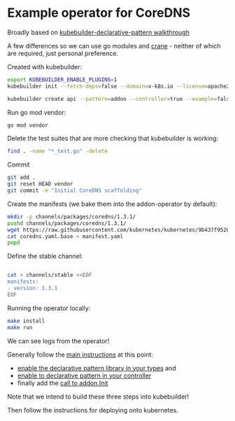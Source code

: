 # Example operator for CoreDNS

Broadly based on [kubebuilder-declarative-pattern walkthrough](https://github.com/kubernetes-sigs/kubebuilder-declarative-pattern/blob/master/docs/addon/walkthrough/README.md)

A few differences so we can use go modules and [crane](https://github.com/google/go-containerregistry/blob/master/cmd/crane/doc/crane.md) - neither of which are required, just personal preference.

Created with kubebuilder:

```bash
export KUBEBUILDER_ENABLE_PLUGINS=1
kubebuilder init --fetch-deps=false --domain=x-k8s.io --license=apache2

kubebuilder create api --pattern=addon --controller=true --example=false --group=addons --kind=CoreDNS --make=false --namespaced=true --resource=true --version=v1alpha1

```

Run go mod vendor:

```bash
go mod vendor
```

Delete the test suites that are more checking that kubebuilder is working:

```bash
find . -name "*_test.go" -delete
```

Commit

```bash
git add .
git reset HEAD vendor
git commit -m "Initial CoreDNS scaffolding"
```



Create the manifests (we bake them into the addon-operator by default):

```bash
mkdir -p channels/packages/coredns/1.3.1/
pushd channels/packages/coredns/1.3.1/
wget https://raw.githubusercontent.com/kubernetes/kubernetes/9b437f95207c04bf2f25ef3110fac9b356d1fa91/cluster/addons/dns/coredns/coredns.yaml.base
cat coredns.yaml.base > manifest.yaml
popd
```

Define the stable channel:

```bash

cat > channels/stable <<EOF
manifests:
- version: 1.3.1
EOF

```

Running the operator locally:

```bash
make install
make run
```
We can see logs from the operator!


Generally follow the [main instructions](https://github.com/kubernetes-sigs/kubebuilder-declarative-pattern/blob/master/docs/addon/walkthrough/README.md) at this point:

* [enable the declarative pattern library in your types](https://github.com/kubernetes-sigs/kubebuilder-declarative-pattern/tree/master/docs/addon/walkthrough#adding-the-framework-into-our-types) and
* [enable to declarative pattern in your controller](https://github.com/kubernetes-sigs/kubebuilder-declarative-pattern/tree/master/docs/addon/walkthrough#using-the-framework-in-the-controller)
* finally add the [call to addon.Init](https://github.com/kubernetes-sigs/kubebuilder-declarative-pattern/tree/master/docs/addon/walkthrough#misc)

Note that we intend to build these three steps into kubebuilder!

Then follow the instructions for deploying onto kubernetes.
